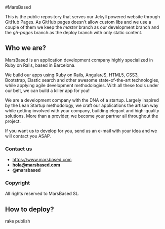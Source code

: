 #MarsBased

This is the public repository that serves our Jekyll powered website through
GitHub Pages. As GitHub pages doesn't allow custom libs and we use a
couple of them we keep the *master* branch as our development branch and the
*gh-pages* branch as the deploy branch with only static content.

## Who we are?
MarsBased is an application development company highly specialized in Ruby on Rails, based in Barcelona.

We build our apps using Ruby on Rails, AngularJS, HTML5, CSS3, Bootstrap, Elastic search and other awesome state-of-the-art technologies, while applying agile development methodologies. With all these tools under our belt, we can build a killer app for you!

We are a development company with the DNA of a startup. Largely inspired by the Lean Startup methodology, we craft our applications the artisan way while getting involved with your company, building elegant and high-quality solutions. More than a provider, we become your partner all throughout the project.

If you want us to develop for you, send us an e-mail with your idea and we will contact you ASAP.

### Contact us
* https://www.marsbased.com
* **hola@marsbased.com**
* **@marsbased**

### Copyright
All rights reserved to MarsBased SL.

## How to deploy?

rake publish